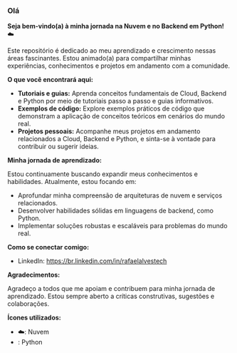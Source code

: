 ### Olá 

**Seja bem-vindo(a) à minha jornada na Nuvem e no Backend em Python!** ☁️

Este repositório é dedicado ao meu aprendizado e crescimento nessas áreas fascinantes. Estou animado(a) para compartilhar minhas experiências, conhecimentos e projetos em andamento com a comunidade.

**O que você encontrará aqui:**

* **Tutoriais e guias:** Aprenda conceitos fundamentais de Cloud, Backend e Python por meio de tutoriais passo a passo e guias informativos.
* **Exemplos de código:** Explore exemplos práticos de código que demonstram a aplicação de conceitos teóricos em cenários do mundo real.
* **Projetos pessoais:** Acompanhe meus projetos em andamento relacionados a Cloud, Backend e Python, e sinta-se à vontade para contribuir ou sugerir ideias.

**Minha jornada de aprendizado:**

Estou continuamente buscando expandir meus conhecimentos e habilidades. Atualmente, estou focando em:

* Aprofundar minha compreensão de arquiteturas de nuvem e serviços relacionados.
* Desenvolver habilidades sólidas em linguagens de backend, como Python.
* Implementar soluções robustas e escaláveis para problemas do mundo real.

**Como se conectar comigo:**

* LinkedIn: https://br.linkedin.com/in/rafaelalvestech

**Agradecimentos:**

Agradeço a todos que me apoiam e contribuem para minha jornada de aprendizado. Estou sempre aberto a críticas construtivas, sugestões e colaborações.

**Ícones utilizados:**

* ☁️: Nuvem
* : Python

